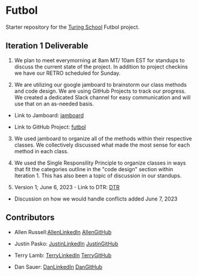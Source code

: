 # Futbol

Starter repository for the [Turing School](https://turing.io/) Futbol project.

## Iteration 1 Deliverable

1. We plan to meet everymorning at 8am MT/ 10am EST for standups to discuss the current state of the project.  In addition to project checkins we have our RETRO scheduled for Sunday.

2. We are utilizing our google jamboard to brainstorm our class methods and code design.  We are using GitHub Projects to track our progress.  We created a dedicated Slack channel for easy communication and will use that on an as-needed basis.

 - Link to Jamboard: [jamboard](https://jamboard.google.com/d/1scHhsafny30DXo3mO9KERDWO_vox-ewHpEP3iIO4QyA/viewer?f=1)

 - Link to GitHub Project: [futbol](https://github.com/users/danieljsauer/projects/1/views/1)

 3. We used jamboard to organize all of the methods within their respective classes.  We collectively discussed what made the most sense for each method in each class. 

 4. We used the Single Responsility Principle to organize classes in ways that fit the categories outline in the "code design" section within Iteration 1.  This has also been a topic of discussion in our standups.

 5. Version 1; June 6, 2023 - Link to DTR: [DTR](https://docs.google.com/document/d/1QJzGBqYr5ZQeYflURWxWUMHsYsYMmuKSTIbFc-q187o/edit)
   - Discussion on how we would handle conflicts added June 7, 2023

 ## Contributors

 - Allen Russell:[AllenLinkedIn](https://www.linkedin.com/in/garyallenrusselljr/)
                 [AllenGitHub](https://github.com/garussell)

 - Justin Pasko: [JustinLinkedIn](https://www.linkedin.com/in/justin-pasko-2b923b24b/)
                 [JustinGitHub](https://github.com/jpasko1112)

 - Terry Lamb:   [TerryLinkedIn](https://www.linkedin.com/in/terrence-lamb-b7821548/)
                 [TerryGitHub](https://github.com/TLamb32)

 - Dan Sauer:    [DanLinkedIn](https://www.linkedin.com/in/danielsauer92/)
                 [DanGitHub](https://github.com/danieljsauer)